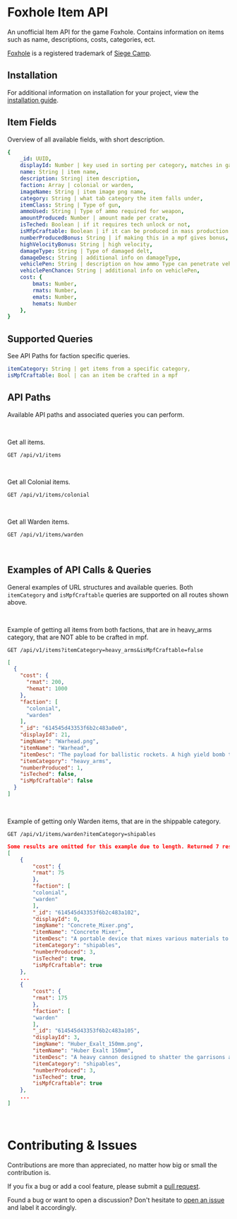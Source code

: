 # Foxhole Item API
An unofficial Item API for the game Foxhole. Contains information on items such as name, descriptions, costs, categories, ect.

[Foxhole](https://www.foxholegame.com/) is a registered trademark of [Siege Camp](https://www.siegecamp.com/).

## Installation
For additional information on installation for your project, view the [installation guide](./setup/README.md).

## Item Fields
Overview of all available fields, with short description.
```YAML
{
    _id: UUID,
    displayId: Number | key used in sorting per category, matches in game menu
    name: String | item name,
    description: String| item description,
    faction: Array | colonial or warden,
    imageName: String | item image png name,
    category: String | what tab category the item falls under,
    itemClass: String | Type of gun,
    ammoUsed: String | Type of ammo required for weapon,
    amountProduced: Number | amount made per crate,
    isTeched: Boolean | if it requires tech unlock or not,
    isMfpCraftable: Boolean | if it can be produced in mass production factory,
    numberProducedBonus: String | if making this in a mpf gives bonus,
    highVelocityBonus: String | high velocity,
    damageType: String | Type of damaged delt,
    damageDesc: String | additional info on damageType,
    vehiclePen: String | description on how ammo Type can penetrate vehicles,
    vehiclePenChance: String | additional info on vehiclePen,
    cost: {
        bmats: Number,
        rmats: Number,
        emats: Number,
        hemats: Number
    },
}
```

## Supported Queries
See API Paths for faction specific queries.
```YAML
itemCategory: String | get items from a specific category,
isMpfCraftable: Bool | can an item be crafted in a mpf
```

## API Paths
Available API paths and associated queries you can perform.

<br />

Get all items.
```
GET /api/v1/items
```

<br />

Get all Colonial items.
```
GET /api/v1/items/colonial
```
<br />

Get all Warden items.
```
GET /api/v1/items/warden
```

<br />

## Examples of API Calls & Queries
General examples of URL structures and available queries. Both `itemCategory` and `isMpfCraftable` queries are supported on all routes shown above.

<br />

Example of getting all items from both factions, that are in heavy_arms category, that are NOT able to be crafted in mpf.
```
GET /api/v1/items?itemCategory=heavy_arms&isMpfCraftable=false
```
```JSON
[
  {
    "cost": {
      "rmat": 200,
      "hemat": 1000
    },
    "faction": [
      "colonial",
      "warden"
    ],
    "_id": "614545d43353f6b2c483a0e0",
    "displayId": 21,
    "imgName": "Warhead.png",
    "itemName": "Warhead",
    "itemDesc": "The payload for ballistic rockets. A high yield bomb that delivers over 3 tons of TNT and is capable of leveling an entire village or town block.",
    "itemCategory": "heavy_arms",
    "numberProduced": 1,
    "isTeched": false,
    "isMpfCraftable": false
  }
]
```


<br />

Example of getting only Warden items, that are in the shippable category. 
```
GET /api/v1/items/warden?itemCategory=shipables
```
```JSON
Some results are omitted for this example due to length. Returned 7 results.
[
    {
        "cost": {
        "rmat": 75
        },
        "faction": [
        "colonial",
        "warden"
        ],
        "_id": "614545d43353f6b2c483a102",
        "displayId": 0,
        "imgName": "Concrete_Mixer.png",
        "itemName": "Concrete Mixer",
        "itemDesc": "A portable device that mixes various materials to form Concrete, which are used to build heavily fortified structures.",
        "itemCategory": "shipables",
        "numberProduced": 3,
        "isTeched": true,
        "isMpfCraftable": true
    },
    ...
    {
        "cost": {
        "rmat": 175
        },
        "faction": [
        "warden"
        ],
        "_id": "614545d43353f6b2c483a105",
        "displayId": 3,
        "imgName": "Huber_Exalt_150mm.png",
        "itemName": "Huber Exalt 150mm",
        "itemDesc": "A heavy cannon designed to shatter the garrisons and fortifications of advancing forces. The Exalt is best utilized when placed into a defensive position to take advantage of its impressive range.",
        "itemCategory": "shipables",
        "numberProduced": 3,
        "isTeched": true,
        "isMpfCraftable": true
    },
    ...
]
```

<br />

# Contributing & Issues
Contributions are more than appreciated, no matter how big or small the contribution is.

If you fix a bug or add a cool feature, please submit a [pull request](https://github.com/joshuaHallee/foxhole-item-api/compare).

Found a bug or want to open a discussion? Don't hesitate to [open an issue](https://github.com/joshuaHallee/foxhole-item-api/issues/new) and label it accordingly.